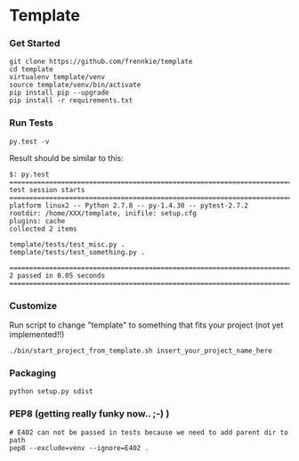 # Template


### Get Started
```
git clone https://github.com/frennkie/template
cd template
virtualenv template/venv
source template/venv/bin/activate
pip install pip --upgrade
pip install -r requirements.txt
```

### Run Tests
```
py.test -v
```

Result should be similar to this:
```
$: py.test
================================================================================
test session starts
================================================================================
platform linux2 -- Python 2.7.8 -- py-1.4.30 -- pytest-2.7.2
rootdir: /home/XXX/template, inifile: setup.cfg
plugins: cache
collected 2 items

template/tests/test_misc.py .
template/tests/test_something.py .

================================================================================
2 passed in 0.05 seconds
================================================================================
```

### Customize

Run script to change "template" to something that fits your project (not yet implemented!!)
```
./bin/start_project_from_template.sh insert_your_project_name_here
```


### Packaging
```
python setup.py sdist
```

### PEP8 (getting really funky now.. ;-) )
```
# E402 can not be passed in tests because we need to add parent dir to path
pep8 --exclude=venv --ignore=E402 .
```


